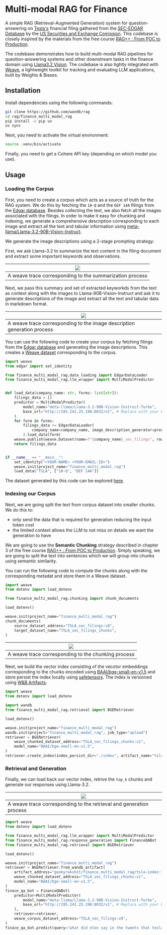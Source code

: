 # Multi-modal RAG for Finance

A simple RAG (Retrieval-Augmented Generation) system for question-answering on [Tesla's](https://www.tesla.com/) financial filing gathered from the [SEC-EDGAR Database](https://www.sec.gov/edgar) by the [US Securities and Exchange Comission](https://www.sec.gov/). This codebase is closely inspired by the materials from the free course [RAG++ : From POC to Production](https://www.wandb.courses/courses/rag-in-production).

The codebase demonstrates how to build multi-modal RAG pipelines for question-answering systems and other downstream tasks in the finance domain using [Llama3.2 Vision](https://huggingface.co/meta-llama/Llama-3.2-90B-Vision). The codebase is also tightly integrated with [Weave](https://weave-docs.wandb.ai/), a lightweight toolkit for tracking and evaluating LLM applications, built by Weights & Biases.

## Installation

Install dependencies using the following commands:

```bash
git clone https://github.com/wandb/rag
cd rag/finance_multi_modal_rag
pip install -U pip uv
uv sync
```

Next, you need to activate the virtual environment:

```bash
source .venv/bin/activate
```

Finally, you need to get a Cohere API key (depending on which model you use).

## Usage

### Loading the Corpus

First, you need to create a corpus which acts as a source of truth for the RAG system. We do this by fetching the `10-Q` and the `DEF 14A` filings from the [Edgar database](https://www.sec.gov/edgar). Besides collecting the text, we also fetch all the images associated with the filings. In order to make it easy for chunking and indexing, we generate a comprehensive description corresponding to each image and extract all the text and tabular information using [meta-llama/Llama-3.2-90B-Vision-Instruct](https://huggingface.co/meta-llama/Llama-3.2-90B-Vision-Instruct).

We generate the image descriptions using a 2-stage prompting strategy:

First, we ask Llama-3.2 to summarize the text content in the filing document and extract some important keywords and observations.

|![](./assets/trace_1.png)|
|---|
|A weave trace corresponding to the summarization process|

Next, we pass this summary and set of extracted keyworkds from the text as context along with the images to Llama-90B-Vision-Instruct and ask it to generate descriptions of the image and extract all the text and tabular data in markdown format.

|![](./assets/trace_3.png)|
|---|
|A weave trace corresponding to the image description generation process|

You can use the following code to create your corpus by fetching filings from the [Edgar database](https://www.sec.gov/edgar) and generating the image descriptions. This creates a [Weave dataset](https://weave-docs.wandb.ai/guides/core-types/datasets) corresponding to the corpus.

```python
import weave
from edgar import set_identity

from finance_multi_modal_rag.data_loading import EdgarDataLoader
from finance_multi_modal_rag.llm_wrapper import MultiModalPredictor


def load_data(company_name: str, forms: list[str]):
    filings_data = []
    predictor = MultiModalPredictor(
        model_name="meta-llama/Llama-3.2-90B-Vision-Instruct-Turbo",
        base_url="http://195.242.25.198:8032/v1", # Replace with your base URL
    )
    for form in forms:
        filings_data += EdgarDataLoader(
            company_name=company_name, image_description_generator=predictor
        ).load_data(form)
    weave.publish(weave.Dataset(name=f"{company_name}_sec_filings", rows=filings_data))
    return filings_data


if __name__ == "__main__":
    set_identity("<YOUR-NAME> <YOUR-EMAIL-ID>")
    weave.init(project_name="finance_multi_modal_rag")
    load_data("TSLA", ["10-Q", "DEF 14A"])
```

The dataset generated by this code can be explored [here](https://wandb.ai/geekyrakshit/finance_multi_modal_rag/weave/objects/TSLA_sec_filings/versions/KstNUWdhbkXklGkiMoQZN37rxpMHUQhMb1dE2Ys6AIw).

### Indexing our Corpus

Next, we are going split the text from corpus dataset into smaller chunks. We do this to:

- only send the data that is required for generation reducing the input token cost
- the limited context allows the LLM to not miss on details we want the generation to have

We are going to use the **Semantic Chunking** strategy described in chapter 3 of the free course [RAG++ : From POC to Production](https://www.wandb.courses/courses/rag-in-production). Simply speaking, we are going to split the text into sentences which we will group into chunks using semantic similarity.

You can run the following code to compute the chunks along with the corresponding metadat and store them in a Weave dataset.

```python
import weave
from dotenv import load_dotenv

from finance_multi_modal_rag.chunking import chunk_documents

load_dotenv()

weave.init(project_name="finance_multi_modal_rag")
chunk_documents(
    source_dataset_address="TSLA_sec_filings:v8",
    target_dataset_name="TSLA_sec_filings_chunks",
)
```

|![](./assets/trace_4.png)|
|---|
|A weave trace corresponding to the chunking process|

Next, we build the vector index consisting of the vecotor embeddings corresponding to the chunks encoded using [BAAI/bge-small-en-v1.5](https://huggingface.co/BAAI/bge-small-en-v1.5) and store persist the index locally using [safetensors](https://huggingface.co/docs/safetensors/en/index). The index is versioned using [W&B Artifacts](https://docs.wandb.ai/guides/artifacts).

```python
import weave
from dotenv import load_dotenv

import wandb
from finance_multi_modal_rag.retrieval import BGERetriever

load_dotenv()

weave.init(project_name="finance_multi_modal_rag")
wandb.init(project="finance_multi_modal_rag", job_type="upload")
retriever = BGERetriever(
    weave_chunked_dataset_address="TSLA_sec_filings_chunks:v1",
    model_name="BAAI/bge-small-en-v1.5",
)
retriever.create_index(index_persist_dir="./index", artifact_name="tsla-index")
```

### Retrieval and Generation

Finally, we can load back our vector index, retrive the `top_k` chunks and generate our responses using Llama-3.2.

|![](./assets/trace_5.png)|
|---|
|A weave trace corresponding to the retrieval and generation process|

```python
import weave
from dotenv import load_dotenv

from finance_multi_modal_rag.llm_wrapper import MultiModalPredictor
from finance_multi_modal_rag.response_generation import FinanceQABot
from finance_multi_modal_rag.retrieval import BGERetriever

load_dotenv()

weave.init(project_name="finance_multi_modal_rag")
retriever = BGERetriever.from_wandb_artifact(
    artifact_address="geekyrakshit/finance_multi_modal_rag/tsla-index:latest",
    weave_chunked_dataset_address="TSLA_sec_filings_chunks:v1",
    model_name="BAAI/bge-small-en-v1.5",
)
finace_qa_bot = FinanceQABot(
    predictor=MultiModalPredictor(
        model_name="meta-llama/Llama-3.2-90B-Vision-Instruct-Turbo",
        base_url="http://195.242.25.198:8032/v1", # Replace with your base URL
    ),
    retriever=retriever,
    weave_corpus_dataset_address="TSLA_sec_filings:v8",
)
finace_qa_bot.predict(query="what did elon say in the tweets that tesla reported?")
```
